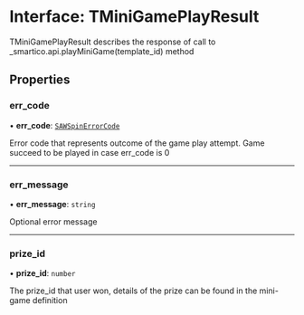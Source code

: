 # Interface: TMiniGamePlayResult

TMiniGamePlayResult describes the response of call to _smartico.api.playMiniGame(template_id) method

## Properties

### err\_code

• **err\_code**: [`SAWSpinErrorCode`](../enums/SAWSpinErrorCode.md)

Error code that represents outcome of the game play attempt. Game succeed to be played in case err_code is 0

___

### err\_message

• **err\_message**: `string`

Optional error message

___

### prize\_id

• **prize\_id**: `number`

The prize_id that user won, details of the prize can be found in the mini-game definition
